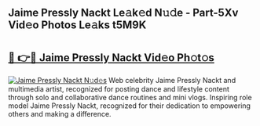 ## Jaime Pressly Nackt Le𝚊k𝚎d N𝚞𝚍e - Part-5Xv Vid𝚎o Photos Le𝚊ks t5M9K

# <h2><a href="http://fb4fxn.evod.top/?m=Jaime+Pressly+Nackt">🔗 👉🔴 Jaime Pressly Nackt Vid𝚎o Ph𝚘t𝚘s</a></h2>

[![Jaime Pressly Nackt N𝚞d𝚎s](https://i.imgur.com/8V9OHl7.gif)](http://fb4fxn.evod.top/?m=Jaime+Pressly+Nackt)
Web celebrity Jaime Pressly Nackt and multimedia artist, recognized for posting dance and lifestyle content through solo and collaborative dance routines and mini vlogs. Inspiring role model Jaime Pressly Nackt, recognized for their dedication to empowering others and making a difference. 
